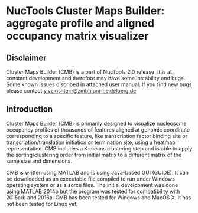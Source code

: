 # NucTools Cluster Maps Builder: aggregate profile and aligned occupancy matrix visualizer

## Disclaimer

Cluster Maps Builder (CMB) is a part of NucTools 2.0 release. It is
at constant development and therefore may have some instability and bugs. Some known issues discribed in attached user manual.
If you find new bugs please contact y.vainshtein@zmbh.uni-heidelberg.de

## Introduction

Cluster Maps Builder (CMB) is primarily designed to visualize nucleosome
occupancy profiles of thousands of features aligned at genomic coordinate
corresponding to a specific feature, like transcription factor binding site or
transcription/translation initiation or termination site, using a heatmap
representation. CMB includes a K-means clustering step and is able to apply the
sorting/clustering order from initial matrix to a different matrix of the same size
and dimensions.

CMB is written using MATLAB and is using Java-based GUI (GUIDE). It can be downloaded as an executable file compiled to run under Windows operating system or as a sorce files.
The initial development was done using MATLAB 2014b but the program was
tested for compatibility with 2015a/b and 2016a. CMB has been tested for
Windows and MacOS X. It has not been tested for Linux yet.
